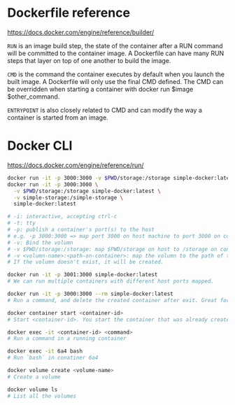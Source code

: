 # Dockerfile reference

https://docs.docker.com/engine/reference/builder/

`RUN` is an image build step, the state of the container after a RUN command will be committed to the container image. A Dockerfile can have many RUN steps that layer on top of one another to build the image.

`CMD` is the command the container executes by default when you launch the built image. A Dockerfile will only use the final CMD defined. The CMD can be overridden when starting a container with docker run $image $other_command.

`ENTRYPOINT` is also closely related to CMD and can modify the way a container is started from an image.

# Docker CLI

https://docs.docker.com/engine/reference/run/

```sh
docker run -it -p 3000:3000 -v $PWD/storage:/storage simple-docker:latest
docker run -it -p 3000:3000 \
  -v $PWD/storage:/storage simple-docker:latest \
  -v simple-storage:/simple-storage \
  simple-docker:latest

# -i: interactive, accepting ctrl-c
# -t: tty
# -p: publish a container's port(s) to the host
# e.g. -p 3000:3000 => map port 3000 on host machine to port 3000 on container
# -v: Bind the volumn
# -v $PWD/storage:/storage: map $PWD/storage on host to /storage on container
# -v <volumn-name>:<path-on-container>: map the volumn to the path of the container.
# If the volumn doesn't exist, it will be created.

docker run -it -p 3001:3000 simple-docker:latest
# We can run multiple containers with different host ports mapped.

docker run -it -p 3000:3000 --rm simple-docker:latest
# Run a command, and delete the created container after exit. Great for one off commands

docker container start <container-id>
# Start <container-id>. You start the container that was already created.

docker exec -it <container-id> <command>
# Run a command in a running container

docker exec -it 6a4 bash
# Run `bash` in conatiner 6a4

docker volume create <volume-name>
# Create a volume

docker volume ls
# List all the volumes
```
